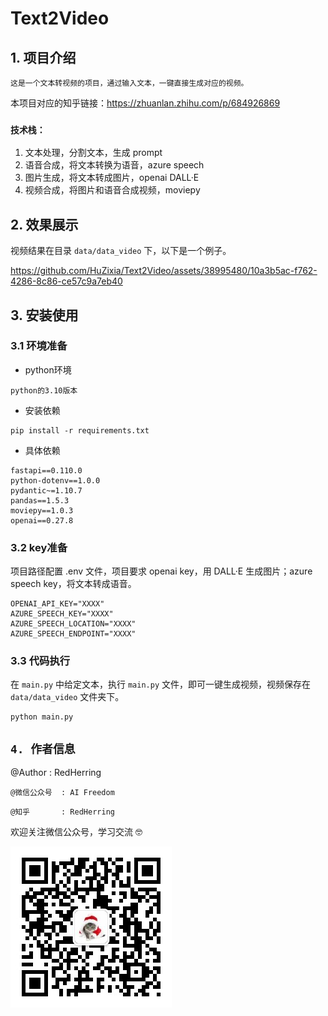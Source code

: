 # Text2Video

## 1. 项目介绍

`这是一个文本转视频的项目，通过输入文本，一键直接生成对应的视频。`

本项目对应的知乎链接：https://zhuanlan.zhihu.com/p/684926869

### `技术栈：`
1. 文本处理，分割文本，生成 prompt
2. 语音合成，将文本转换为语音，azure speech
3. 图片生成，将文本转成图片，openai DALL·E
4. 视频合成，将图片和语音合成视频，moviepy



## 2. 效果展示

视频结果在目录 `data/data_video` 下，以下是一个例子。

https://github.com/HuZixia/Text2Video/assets/38995480/10a3b5ac-f762-4286-8c86-ce57c9a7eb40


## 3. 安装使用


### 3.1 环境准备

- python环境
```
python的3.10版本
```

- 安装依赖

```
pip install -r requirements.txt
```
- 具体依赖

```
fastapi==0.110.0
python-dotenv==1.0.0
pydantic~=1.10.7
pandas==1.5.3
moviepy==1.0.3
openai==0.27.8
```


### 3.2 key准备

项目路径配置 .env 文件，项目要求 openai key，用 DALL·E 生成图片；azure speech key，将文本转成语音。

```
OPENAI_API_KEY="XXXX"
AZURE_SPEECH_KEY="XXXX"
AZURE_SPEECH_LOCATION="XXXX"
AZURE_SPEECH_ENDPOINT="XXXX"
```


### 3.3 代码执行

在 `main.py` 中给定文本，执行 `main.py` 文件，即可一键生成视频，视频保存在 `data/data_video` 文件夹下。

```
python main.py
```


## `4. 作者信息`

@Author    : RedHerring

`@微信公众号  : AI Freedom`

`@知乎       : RedHerring`

欢迎关注微信公众号，学习交流 🤓

<img src="./AI Freedom.jpg" style="margin-left: 0px">